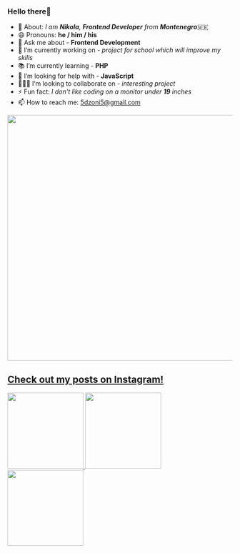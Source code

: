 ### Hello there🤗

<!-- 
**dzonidevv/dzonidevv** is a ✨ _special_ ✨ repository because its `README.md` (this file) appears on your GitHub profile.

Here are some ideas to get you started:
 -->

- 👋 About: <i>I am <b>Nikola</b>, <b>Frontend Developer</b> from <b>Montenegro</b></i>🇲🇪
- 😄 Pronouns: <b>he / him / his</b>
- 💬 Ask me about - <b>Frontend Development</b>
- 🔨 I’m currently working on - <i>project for school which will improve my skills</i>
- 📚 I’m currently learning - <b>PHP</b>
- 🤔 I’m looking for help with - <b>JavaScript</b>
- 🧑‍🤝‍🧑 I’m looking to collaborate on - <i>interesting project</i>
- ⚡ Fun fact: <i>I don't like coding on a monitor under <b>19</b> inches</i>
- 📫 How to reach me: 5dzoni5@gmail.com

<a target="_blank" href="ttps://www.youtube.com/watch?v=o9EfN5ZAutE"><img src="https://i.postimg.cc/YCj5S7sf/1-9.jpg" width="550" height="auto"> 

## Check out my posts on Instagram!
<a target="_blank" href="https://www.instagram.com/p/CZW4owRgby0/"><img src="https://i.ibb.co/k6nWCVN/Copy-of-Fullstack-developer.png" width="170" height="170"> 
<a target="_blank" href="https://www.instagram.com/p/CZcPtQLgWLu/"><img src="https://i.ibb.co/hZpf5L2/Copy-of-FREE-WEB-HOSTING.png" width="170" height="170"> 
<a target="_blank" href="https://www.instagram.com/p/CZe_V40gD-I/"><img src="https://i.ibb.co/CMg5pyH/Copy-of-Copy-of-Fullstack-developer.png" width="170" height="170"> 
